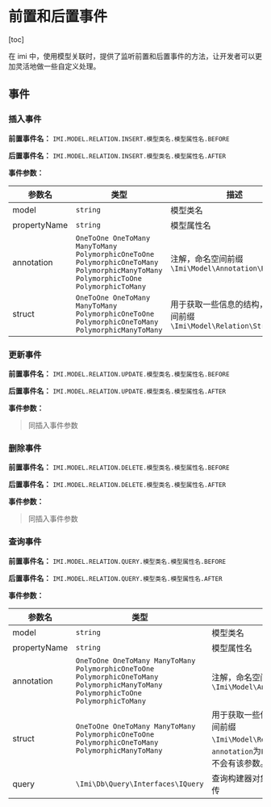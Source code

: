 # 前置和后置事件

[toc]

在 imi 中，使用模型关联时，提供了监听前置和后置事件的方法，让开发者可以更加灵活地做一些自定义处理。

## 事件

### 插入事件

**前置事件名：** `IMI.MODEL.RELATION.INSERT.模型类名.模型属性名.BEFORE`

**后置事件名：** `IMI.MODEL.RELATION.INSERT.模型类名.模型属性名.AFTER`

**事件参数：**

| 参数名 | 类型 | 描述 |
| ------ | ------ | ------ |
| model | `string` | 模型类名 |
| propertyName | `string` | 模型属性名 |
| annotation | `OneToOne OneToMany ManyToMany PolymorphicOneToOne PolymorphicOneToMany PolymorphicManyToMany PolymorphicToOne PolymorphicToMany` | 注解，命名空间前缀`\Imi\Model\Annotation\Relation\` |
| struct | `OneToOne OneToMany ManyToMany PolymorphicOneToOne PolymorphicOneToMany PolymorphicManyToMany` | 用于获取一些信息的结构，命名空间前缀`\Imi\Model\Relation\Struct\` |

### 更新事件

**前置事件名：** `IMI.MODEL.RELATION.UPDATE.模型类名.模型属性名.BEFORE`

**后置事件名：** `IMI.MODEL.RELATION.UPDATE.模型类名.模型属性名.AFTER`

**事件参数：**

> 同插入事件参数

### 删除事件

**前置事件名：** `IMI.MODEL.RELATION.DELETE.模型类名.模型属性名.BEFORE`

**后置事件名：** `IMI.MODEL.RELATION.DELETE.模型类名.模型属性名.AFTER`

**事件参数：**

> 同插入事件参数

### 查询事件

**前置事件名：** `IMI.MODEL.RELATION.QUERY.模型类名.模型属性名.BEFORE`

**后置事件名：** `IMI.MODEL.RELATION.QUERY.模型类名.模型属性名.AFTER`

**事件参数：**

| 参数名 | 类型 | 描述 |
| ------ | ------ | ------ |
| model | `string` | 模型类名 |
| propertyName | `string` | 模型属性名 |
| annotation | `OneToOne OneToMany ManyToMany PolymorphicOneToOne PolymorphicOneToMany PolymorphicManyToMany PolymorphicToOne PolymorphicToMany` | 注解，命名空间前缀`\Imi\Model\Annotation\Relation\` |
| struct | `OneToOne OneToMany ManyToMany PolymorphicOneToOne PolymorphicOneToMany PolymorphicManyToMany` | 用于获取一些信息的结构，命名空间前缀`\Imi\Model\Relation\Struct\`。`annotation`为`PolymorphicToOne`时不会有该参数。 |
| query | `\Imi\Db\Query\Interfaces\IQuery` | 查询构建器对象，为前置事件时必传 |
